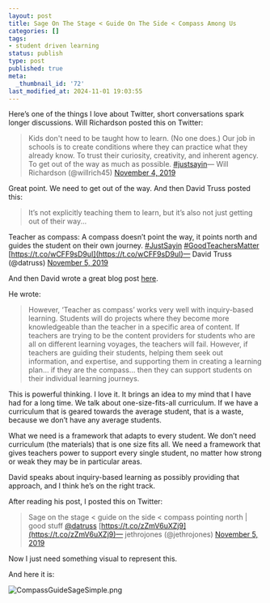 ```yaml
---
layout: post
title: Sage On The Stage < Guide On The Side < Compass Among Us
categories: []
tags:
- student driven learning
status: publish
type: post
published: true
meta:
  _thumbnail_id: '72'
last_modified_at: 2024-11-01 19:03:55
---
```


Here’s one of the things I love about Twitter, short conversations spark longer discussions. Will Richardson posted this on Twitter:























>Kids don't need to be taught how to learn. (No one does.) Our job in schools is to create conditions where they can practice what they already know. To trust their curiosity, creativity, and inherent agency. To get out of the way as much as possible. 
[#justsayin](https://twitter.com/hashtag/justsayin?src=hash&ref_src=twsrc%5Etfw)— Will Richardson (@willrich45) 
[November 4, 2019](https://twitter.com/willrich45/status/1191456991060750336?ref_src=twsrc%5Etfw)
 
 



Great point. We need to get out of the way. And then David Truss posted this:























>It’s not explicitly teaching them to learn, but it’s also not just getting out of their way... 

Teacher as compass: A compass doesn’t point the way, it points north and guides the student on their own journey. 
[#JustSayin](https://twitter.com/hashtag/JustSayin?src=hash&ref_src=twsrc%5Etfw) 
[#GoodTeachersMatter](https://twitter.com/hashtag/GoodTeachersMatter?src=hash&ref_src=twsrc%5Etfw) 
[https://t.co/wCFF9sD9uI](https://t.co/wCFF9sD9uI)— David Truss (@datruss) 
[November 5, 2019](https://twitter.com/datruss/status/1191581166240817152?ref_src=twsrc%5Etfw)
 
 



And then David wrote a great blog post 
[here](http://pairadimes.davidtruss.com/teacher-as-compass/).

He wrote:

>However, ‘Teacher as compass’ works very well with inquiry-based learning. Students will do projects where they become more knowledgeable than the teacher in a specific area of content. If teachers are trying to be the content providers for students who are all on different learning voyages, the teachers will fail. However, if teachers are guiding their students, helping them seek out information, and expertise, and supporting them in creating a learning plan… if they are the compass… then they can support students on their individual learning journeys.


This is powerful thinking. I love it. It brings an idea to my mind that I have had for a long time. We talk about one-size-fits-all curriculum. If we have a curriculum that is geared towards the average student, that is a waste, because we don’t have any average students.

What we need is a framework that adapts to every student. We don’t need curriculum (the materials) that is one size fits all. We need a framework that gives teachers power to support every single student, no matter how strong or weak they may be in particular areas.

David speaks about inquiry-based learning as possibly providing that approach, and I think he’s on the right track.

After reading his post, I posted this on Twitter:























>Sage on the stage < guide on the side < compass pointing north | good stuff 
[@datruss](https://twitter.com/datruss?ref_src=twsrc%5Etfw) 
[https://t.co/zZmV6uXZj9](https://t.co/zZmV6uXZj9)— jethrojones (@jethrojones) 
[November 5, 2019](https://twitter.com/jethrojones/status/1191751552786026496?ref_src=twsrc%5Etfw)
 
 



Now I just need something visual to represent this.

And here it is:

































































  

    
  
    
![CompassGuideSageSimple.png](/squarespace_images/content_v1_4fffa949e4b0b4590d67b4e7_1582732574826-JJTGJ2FOKRLTRQZC48E4_CompassGuideSageSimple.png_)

